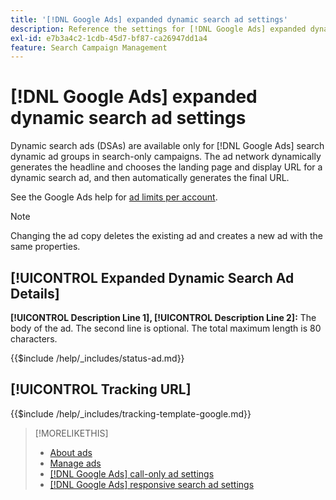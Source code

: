 ```yaml
---
title: '[!DNL Google Ads] expanded dynamic search ad settings'
description: Reference the settings for [!DNL Google Ads] expanded dynamic search ads.
exl-id: e7b3a4c2-1cdb-45d7-bf87-ca26947dd1a4
feature: Search Campaign Management
---
```

# [!DNL Google Ads] expanded dynamic search ad settings

Dynamic search ads (DSAs) are available only for [!DNL Google Ads] search dynamic ad groups in search-only campaigns. The ad network dynamically generates the headline and chooses the landing page and display URL for a dynamic search ad, and then automatically generates the final URL.

See the Google Ads help for [ad limits per account](https://support.google.com/google-ads/answer/6372658?hl=en).

>[!NOTE]
>
>Changing the ad copy deletes the existing ad and creates a new ad with the same properties.

## [!UICONTROL Expanded Dynamic Search Ad Details]

**[!UICONTROL Description Line 1], [!UICONTROL Description Line 2]:** The body of the ad. The second line is optional. The total maximum length is 80 characters.

<!-- **[!UICONTROL Status]:** -->

{{$include /help/_includes/status-ad.md}}

## [!UICONTROL Tracking URL]

<!-- **[!UICONTROL Tracking Template]:** -->

{{$include /help/_includes/tracking-template-google.md}}
 
>[!MORELIKETHIS]
>
>* [About ads](ad-about.md)
>* [Manage ads](ad-manage.md)
>* [[!DNL Google Ads] call-only ad settings](ad-settings-google-call.md)
>* [[!DNL Google Ads] responsive search ad settings](ad-settings-google-rsa.md)
